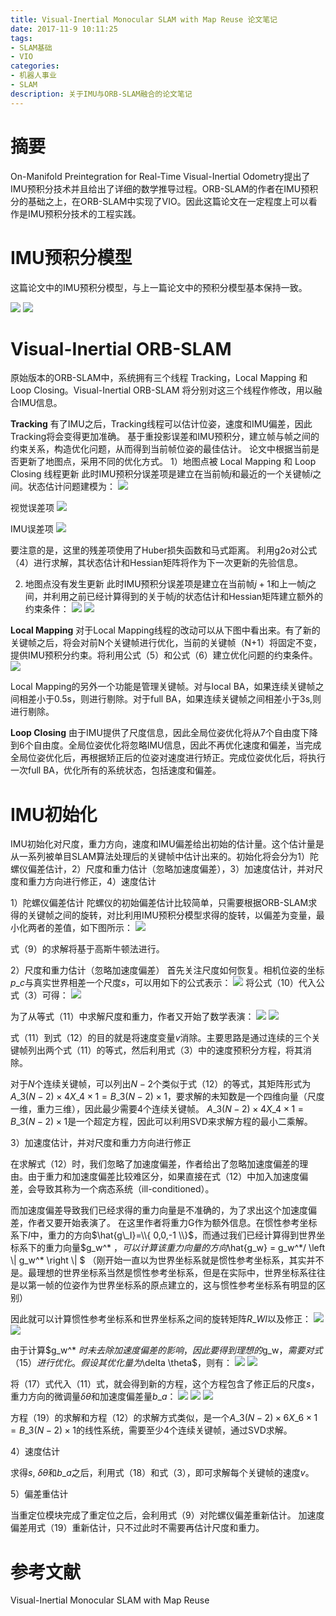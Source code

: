 ```yaml
---
title: Visual-Inertial Monocular SLAM with Map Reuse 论文笔记
date: 2017-11-9 10:11:25
tags:
- SLAM基础
- VIO
categories:
- 机器人事业
- SLAM
description: 关于IMU与ORB-SLAM融合的论文笔记
---
```

<!-- more -->

# 摘要
On-Manifold Preintegration for Real-Time Visual-Inertial Odometry提出了IMU预积分技术并且给出了详细的数学推导过程。ORB-SLAM的作者在IMU预积分的基础之上，在ORB-SLAM中实现了VIO。因此这篇论文在一定程度上可以看作是IMU预积分技术的工程实践。

# IMU预积分模型
这篇论文中的IMU预积分模型，与上一篇论文中的预积分模型基本保持一致。

![](8.png)
![](9.png)


# Visual-Inertial ORB-SLAM
原始版本的ORB-SLAM中，系统拥有三个线程 Tracking，Local Mapping 和 Loop Closing。Visual-Inertial ORB-SLAM 将分别对这三个线程作修改，用以融合IMU信息。

**Tracking**
有了IMU之后，Tracking线程可以估计位姿，速度和IMU偏差，因此Tracking将会变得更加准确。
基于重投影误差和IMU预积分，建立帧与帧之间的约束关系，构造优化问题，从而得到当前帧位姿的最佳估计。
论文中根据当前是否更新了地图点，采用不同的优化方式。
1）地图点被 Local Mapping 和 Loop Closing 线程更新
此时IMU预积分误差项是建立在当前帧$j$和最近的一个关键帧$i$之间。状态估计问题建模为：
![](1.png)

视觉误差项
![](2.png)

IMU误差项
![](3.png)

要注意的是，这里的残差项使用了Huber损失函数和马式距离。
利用g2o对公式（4）进行求解，其状态估计和Hessian矩阵将作为下一次更新的先验信息。

2) 地图点没有发生更新
此时IMU预积分误差项是建立在当前帧$j+1$和上一帧$j$之间，并利用之前已经计算得到的关于帧$j$的状态估计和Hessian矩阵建立额外的约束条件：
![](4.png)
![](5.png)


**Local Mapping**
对于Local Mapping线程的改动可以从下图中看出来。有了新的关键帧之后，将会对前N个关键帧进行优化，当前的关键帧（N+1）将固定不变，提供IMU预积分约束。将利用公式（5）和公式（6）建立优化问题的约束条件。
![](6.png)

Local Mapping的另外一个功能是管理关键帧。对与local BA，如果连续关键帧之间相差小于0.5s，则进行剔除。对于full BA，如果连续关键帧之间相差小于3s,则进行剔除。

**Loop Closing**
由于IMU提供了尺度信息，因此全局位姿优化将从7个自由度下降到6个自由度。全局位姿优化将忽略IMU信息，因此不再优化速度和偏差，当完成全局位姿优化后，再根据矫正后的位姿对速度进行矫正。完成位姿优化后，将执行一次full BA，优化所有的系统状态，包括速度和偏差。

# IMU初始化
IMU初始化对尺度，重力方向，速度和IMU偏差给出初始的估计量。这个估计量是从一系列被单目SLAM算法处理后的关键帧中估计出来的。初始化将会分为1）陀螺仪偏差估计，2）尺度和重力估计（忽略加速度偏差），3）加速度估计，并对尺度和重力方向进行修正，4）速度估计

1）陀螺仪偏差估计
陀螺仪的初始偏差估计比较简单，只需要根据ORB-SLAM求得的关键帧之间的旋转，对比利用IMU预积分模型求得的旋转，以偏差为变量，最小化两者的差值，如下图所示：
![](7.png)

式（9）的求解将基于高斯牛顿法进行。

2）尺度和重力估计（忽略加速度偏差）
首先关注尺度如何恢复。相机位姿的坐标$p\_c$与真实世界相差一个尺度$s$，可以用如下的公式表示：
![](10.png)
将公式（10）代入公式（3）可得：
![](11.png)

为了从等式（11）中求解尺度和重力，作者又开始了数学表演：
![](12.png)
![](13.png)

式（11）到式（12）的目的就是将速度变量$v$消除。主要思路是通过连续的三个关键帧列出两个式（11）的等式，然后利用式（3）中的速度预积分方程，将其消除。

对于$N$个连续关键帧，可以列出$N-2$个类似于式（12）的等式，其矩阵形式为$A\_{3(N-2)\times 4} X\_{4 \times 1 } = B\_{3(N-2)\times 1}$，要求解的未知数是一个四维向量（尺度一维，重力三维），因此最少需要4个连续关键帧。
$A\_{3(N-2)\times 4} X\_{4 \times 1 } = B\_{3(N-2)\times 1}$是一个超定方程，因此可以利用SVD来求解方程的最小二乘解。


3）加速度估计，并对尺度和重力方向进行修正

在求解式（12）时，我们忽略了加速度偏差，作者给出了忽略加速度偏差的理由。由于重力和加速度偏差比较难区分，如果直接在式（12）中加入加速度偏差，会导致其称为一个病态系统（ill-conditioned）。

而加速度偏差导致我们已经求得的重力向量是不准确的，为了求出这个加速度偏差，作者又要开始表演了。
在这里作者将重力G作为额外信息。在惯性参考坐标系下$I$中，重力的方向$\hat{g\_I}=\\{ 0,0,-1 \\}$，而通过我们已经计算得到世界坐标系下的重力向量$g\_w^\* $，可以计算该重力向量的方向$\hat{g\_w} = g\_w^\*/ \left \\| g\_w^\*   \right \\| $
（刚开始一直以为世界坐标系就是惯性参考坐标系，其实并不是。最理想的世界坐标系当然是惯性参考坐标系，但是在实际中，世界坐标系往往是以第一帧的位姿作为世界坐标系的原点建立的，这与惯性参考坐标系有明显的区别）

因此就可以计算惯性参考坐标系和世界坐标系之间的旋转矩阵$R\_{WI}$以及修正：
![](14.png)
![](15.png)

由于计算$g\_w^\* $时未去除加速度偏差的影响，因此要得到理想的$g\_w$，需要对式（15）进行优化。假设其优化量为$\delta \theta$，则有：
![](16.png)
![](17.png)

将（17）式代入（11）式，就会得到新的方程，这个方程包含了修正后的尺度$s$，重力方向的微调量$\delta \theta$和加速度偏差量$b\_a$：
![](18.png)
![](19.png)
![](20.png)

方程（19）的求解和方程（12）的求解方式类似，是一个$A\_{3(N-2)\times 6} X\_{6 \times 1 } = B\_{3(N-2)\times 1}$的线性系统，需要至少4个连续关键帧，通过SVD求解。


4）速度估计

求得$s$, $\delta \theta$和$b\_a$之后，利用式（18）和式（3），即可求解每个关键帧的速度$v$。

5）偏差重估计

当重定位模块完成了重定位之后，会利用式（9）对陀螺仪偏差重新估计。
加速度偏差用式（19）重新估计，只不过此时不需要再估计尺度和重力。

# 参考文献
Visual-Inertial Monocular SLAM with Map Reuse














